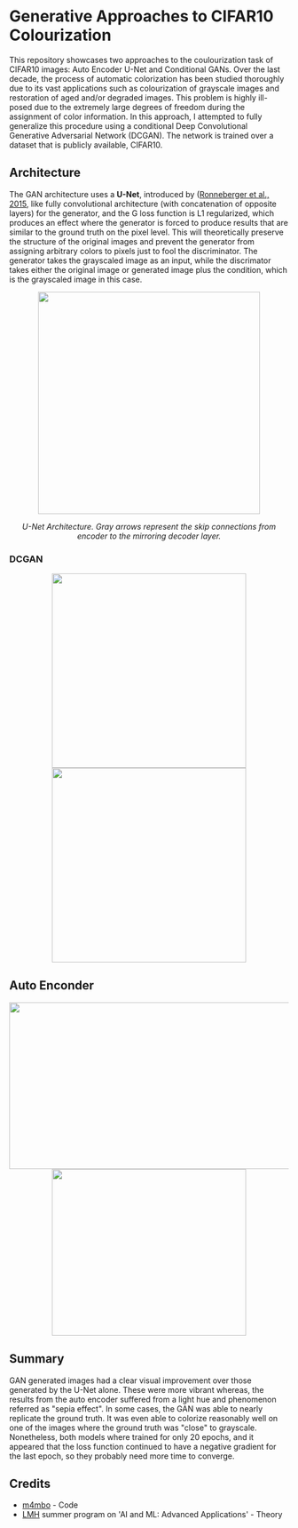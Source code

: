 # Generative Approaches to CIFAR10 Colourization
This repository showcases two approaches to the coulourization task of CIFAR10 images: Auto Encoder U-Net and Conditional GANs. Over the last decade, the process of automatic colorization has been studied thoroughly due to its vast applications such as colourization of grayscale images and restoration of aged and/or degraded images. This problem is highly ill-posed due to the extremely large degrees of freedom during the assignment of color information. In this approach, I attempted to fully generalize this procedure using a conditional Deep Convolutional Generative Adversarial Network (DCGAN). The network is trained over a dataset that is publicly available, CIFAR10.

## Architecture

The GAN architecture uses a **U-Net**, introduced by ([Ronneberger et al., 2015](https://arxiv.org/abs/1505.04597), like fully convolutional architecture  (with concatenation of opposite layers) for the generator, and the G loss function is L1 regularized, which produces an effect where the generator is forced to produce results that are similar to the ground truth on the pixel level. This will theoretically preserve the structure of the original images and prevent the generator from assigning arbitrary colors to pixels just to fool the discriminator. The generator takes the grayscaled image as an input, while the discrimator takes either the original image or generated image plus the condition, which is the grayscaled image in this case.

<div align="center">
  <img src="https://github.com/M4mbo/Generative_Approaches_to_CIFAR10_Colourization/assets/115642529/89e36747-deb9-4ca4-a300-02a4b941312d" width="400"/>
  <p><em>U-Net Architecture. Gray arrows represent the skip connections from encoder to the mirroring decoder layer.</em></p>
</div>


### DCGAN 


<div align="center">
  <img src="https://github.com/M4mbo/Generative-Colourization-Approaches-to-CIFAR10/assets/115642529/0e01f3af-3d12-4d28-981d-7041f209c4d5" height="350"/>
  <img src="https://github.com/M4mbo/Generative-Colourization-Approaches-to-CIFAR10/assets/115642529/897686d0-4c8b-4e7b-965e-bad6145c3f76" height="350"/>
</div>

## Auto Enconder 

<div align="center">
  <img src="https://github.com/M4mbo/Generative-Colourization-Approaches-to-CIFAR10/assets/115642529/cfb05896-1caa-4ef1-8ef0-374e7862e5b9" height="300" width="650"/>
  <img src="https://github.com/M4mbo/Generative-Colourization-Approaches-to-CIFAR10/assets/115642529/fd13dc37-20f7-418d-8018-219b2f44c98a" height="300" width="350"/>
</div>

## Summary

GAN generated images had a clear visual improvement over those generated by the U-Net alone. These were more vibrant whereas, the results from the auto encoder suffered from a light hue and phenomenon referred as "sepia effect". In some cases, the GAN was able to nearly replicate the ground truth. It was even able to colorize reasonably well on one of the images where the ground truth was "close" to grayscale. Nonetheless, both models where trained for only 20 epochs, and it appeared that the loss function continued to have a negative gradient for the last epoch, so they probably need more time to converge.

## Credits

* [m4mbo](https://github.com/m4mbo) - Code
* [LMH](https://www.lmh.ox.ac.uk/) summer program on 'AI and ML: Advanced Applications' - Theory


